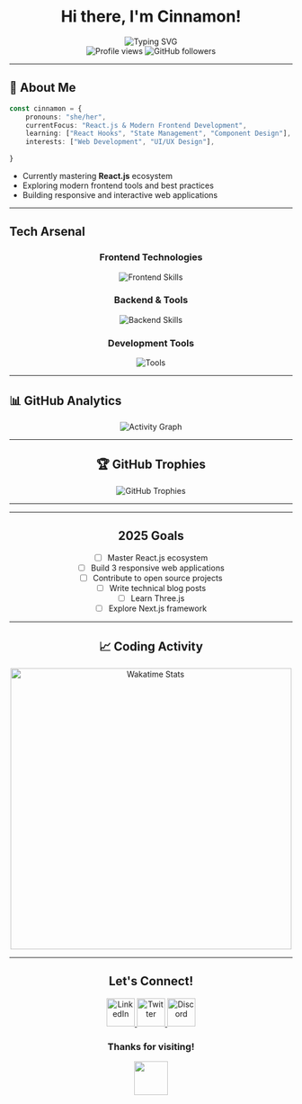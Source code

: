 # <div align="center"> Hi there, I'm Cinnamon! </div>

<div align="center">
  <img src="https://readme-typing-svg.demolab.com/?lines=Web+Dev;Always+Learning+New+Things!&font=Fira%20Code&center=true&width=380&height=50&duration=4000&pause=1000" alt="Typing SVG" />
</div>

<div align="center">
  <img src="https://komarev.com/ghpvc/?username=irunonironic&label=Profile%20views&color=0e75b6&style=flat" alt="Profile views" />
  <img src="https://img.shields.io/github/followers/irunonironic?label=Followers&style=social" alt="GitHub followers" />
</div>

---

## 🚀 About Me

```typescript
const cinnamon = {
    pronouns: "she/her",
    currentFocus: "React.js & Modern Frontend Development",
    learning: ["React Hooks", "State Management", "Component Design"],
    interests: ["Web Development", "UI/UX Design"],
 
}
```

-  Currently mastering **React.js** ecosystem
-  Exploring modern frontend tools and best practices  
-  Building responsive and interactive web applications



---

##  Tech Arsenal

<div align="center">

### Frontend Technologies
<p>
  <img src="https://skillicons.dev/icons?i=html,css,js,react,tailwind" alt="Frontend Skills" />
</p>

### Backend & Tools
<p>
  <img src="https://skillicons.dev/icons?i=nodejs,express,python,cpp" alt="Backend Skills" />
</p>

### Development Tools
<p>
  <img src="https://skillicons.dev/icons?i=git,github,vscode" alt="Tools" />
</p>

</div>

---

## 📊 GitHub Analytics

<div align="center">
  

<div align="center">
  <img src="https://github-readme-activity-graph.vercel.app/graph?username=irunonironic&bg_color=0d1117&color=c9d1d9&line=ff6e96&point=79dafa&area=true&hide_border=true" alt="Activity Graph" />
</div>

---

## 🏆 GitHub Trophies

<div align="center">
  <img src="https://github-profile-trophy.vercel.app/?username=irunonironic&theme=tokyonight&no-frame=true&no-bg=true&margin-w=4&row=2&column=4" alt="GitHub Trophies" />
</div>

---


---

##  2025 Goals

- [ ]  Master React.js ecosystem
- [ ]  Build 3 responsive web applications  
- [ ]  Contribute to open source projects
- [ ]  Write technical blog posts
- [ ]  Learn Three.js
- [ ]  Explore Next.js framework

---

## 📈 Coding Activity

<div align="center">
  <img src="https://wakatime.com/share/@IRunOnIronic/c8ae4e27-95e2-4d1d-8597-2f2d4e3a9b8c.svg" alt="Wakatime Stats" width="500"/>
</div>

---

## Let's Connect!
<div align="center">
  <a href="https://linkedin.com/in/yourusername">
    <img src="https://skillicons.dev/icons?i=linkedin" alt="LinkedIn" width="50" height="50" />
  </a>
  <a href="https://twitter.com/yourusername">
    <img src="https://skillicons.dev/icons?i=twitter" alt="Twitter" width="50" height="50" />
  </a>
  <a href="https://discord.gg/yourusername">
    <img src="https://skillicons.dev/icons?i=discord" alt="Discord" width="50" height="50" />
  </a>
  
</div>
<div align="center">
  <h3> Thanks for visiting! </h3>
  <img src="https://media.giphy.com/media/LnQjpWaON8nhr21vNW/giphy.gif" width="60"> 
</div>
